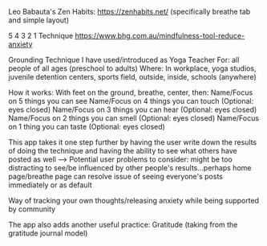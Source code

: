 Leo Babauta's Zen Habits: https://zenhabits.net/ (specifically breathe tab and simple layout)

5 4 3 2 1 Technique https://www.bhg.com.au/mindfulness-tool-reduce-anxiety 

Grounding Technique I have used/introduced as Yoga Teacher 
For: all people of all ages (preschool to adults) 
Where: In workplace, yoga studios, juvenile detention centers, sports field, outside, inside, schools (anywhere) 

How it works: 
With feet on the ground, breathe, center, then:
Name/Focus on 5 things you can see 
Name/Focus on 4 things you can touch (Optional: eyes closed) 
Name/Focus on 3 things you can hear (Optional: eyes closed) 
Name/Focus on 2 things you can smell (Optional: eyes closed) 
Name/Focus on 1 thing you can taste (Optional: eyes closed) 

This app takes it one step further by having the user write down the results of doing the technique and having the ability to see what others have posted as well
--> Potential user problems to consider: might be too distracting to see/be influenced by other people's results...perhaps home page/breathe page can resolve issue of seeing everyone's posts immediately or as default 

Way of tracking your own thoughts/releasing anxiety while being supported by community

The app also adds another useful practice: Gratitude (taking from the gratitude journal model)

